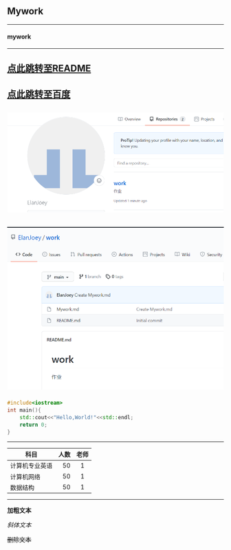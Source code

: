 ## Mywork
---
#### mywork
---
[点此跳转至README](https://github.com/ElanJoey/work/blob/main/README.md)
---

[点此跳转至百度](https://www.baidu.com/?tn=88093251_80_hao_pg)
---

![图像1](https://github.com/ElanJoey/work/blob/main/mywork1.png)
---

![图像2](https://github.com/ElanJoey/work/blob/main/work1.png)
---

```cpp
#include<iostream>
int main(){
    std::cout<<"Hello,World!"<<std::endl;
    return 0;
}
```
---


| 科目                  | 人数    | 老师  |
| --------              | -----:  | :----: |
| 计算机专业英语        | 50      |   1    |
| 计算机网络            | 50      |   1    |
| 数据结构              | 50      |   1    |

---


**加粗文本**

*斜体文本*

~~删除文本~~

